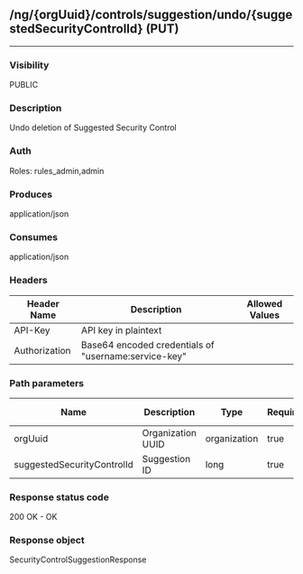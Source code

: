 ## /ng/{orgUuid}/controls/suggestion/undo/{suggestedSecurityControlId} (PUT)
---
### Visibility
PUBLIC
### Description
Undo deletion of Suggested Security Control
### Auth
Roles: rules_admin,admin
### Produces
application/json
### Consumes
application/json
### Headers
| Header Name | Description | Allowed Values |
| ----------- | ----------- | ----------- |
| API-Key | API key in plaintext |  |
| Authorization | Base64 encoded credentials of &quot;username:service-key&quot; |  |
### Path parameters
| Name | Description | Type | Required | Allowed Values |
| ----------- | ----------- | ----------- | ----------- | ----------- |
| orgUuid | Organization UUID | organization | true | String |
| suggestedSecurityControlId | Suggestion ID | long | true | Long |
### Response status code
200 OK - OK
### Response object
SecurityControlSuggestionResponse
